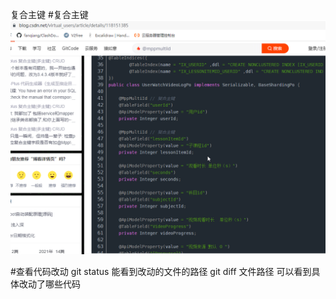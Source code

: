 复合主键 #复合主键
![](image/Pasted%20image%2020221229084307.png)


#查看代码改动
git status 能看到改动的文件的路径
git diff 文件路径  可以看到具体改动了哪些代码